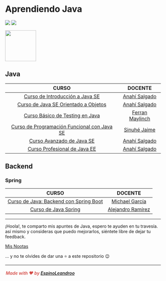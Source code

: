 # Aprendiendo Java

[![](https://img.shields.io/badge/Java-ED8B00?style=for-the-badge&logo=java&logoColor=white)](https://www.java.com)
[![](https://img.shields.io/badge/Spring-6DB33F?style=for-the-badge&logo=Spring&logoColor=white)](https://www.java.com)


<img src="icon.ico" width="100"/>


## Java

| CURSO                                                     | DOCENTE                                                       |
| :-------------------------------------------------------: | :-----------------------------------------------------------: |
| [Curso de Introducción a Java SE]()                       | [Anahí Salgado](https://twitter.com/anncode)                  | 
| [Curso de Java SE Orientado a Objetos]()                  | [Anahí Salgado](https://twitter.com/anncode)                  |
| [Curso Básico de Testing en Java]()                       | [Ferran Maylinch](https://twitter.com/ferranmaylinc)          |
| [Curso de Programación Funcional con Java SE]()           | [Sinuhé Jaime](https://twitter.com/Sierisimo)                 |
| [Curso Avanzado de Java SE]()                             | [Anahí Salgado](https://twitter.com/anncode)                  |
| [Curso Profesional de Java EE]()                          | [Anahí Salgado](https://twitter.com/anncode)                  |

## Backend
### Spring

| CURSO                                                     | DOCENTE                                                       |
| :-------------------------------------------------------: | :-----------------------------------------------------------: |
| [Curso de Java: Backend con Spring Boot]()                | [Michael García](https://twitter.com/maikolgarcia4)           |
| [Curso de Java Spring]()                                  | [Alejandro Ramírez](https://twitter.com/soyAlejoRamirez)      |

---
¡Hoola!, te comparto mis apuntes de Java, espero te ayuden en tu travesía. así mismo y consideras que puedo mejorarlos, siéntete libre de dejar tu feedback.

[Mis Nootas](https://oval-surgeon-bc2.notion.site/Java-c1ad578f01ab4a4abd4cb1e28f18f4f5)

... y no te olvides de dar una ⭐️ a este repositorio 😉

---
<div style="max-width: 100%; width: 100%; white-space: pre-wrap; word-break: break-word; caret-color: rgb(55, 53, 47); padding: 3px 2px;"><span style="font-style:italic;font-weight:600;color:rgba(212, 76, 71, 1);fill:rgba(212, 76, 71, 1)">Made with ❤️ by <a href ="https://espinoleandroo.github.io">EspinoLeandroo</a></span></div></div>
